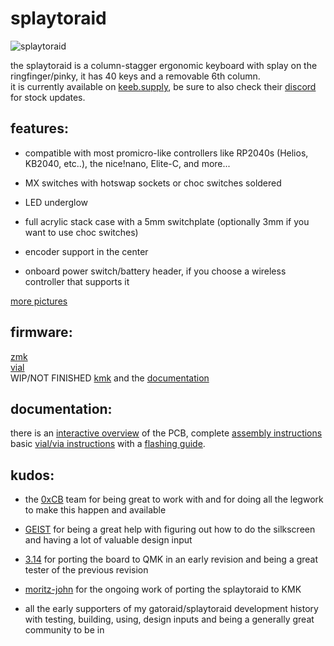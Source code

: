 # splaytoraid

![splaytoraid](https://github.com/freya-irl/splaytoraid40/blob/main/pictures/IMG_7344.jpg)

the splaytoraid is a column-stagger ergonomic keyboard with splay on the ringfinger/pinky, it has 40 keys and a removable 6th column.  
it is currently available on [keeb.supply](https://keeb.supply/products/splaytoraid-messenger-edition), be sure to also check their [discord](https://discord.com/invite/WpmFC2NRWV) for stock updates.

## features:

- compatible with most promicro-like controllers like RP2040s (Helios, KB2040, etc..), the nice!nano, Elite-C, and more...

- MX switches with hotswap sockets or choc switches soldered

- LED underglow

- full acrylic stack case with a 5mm switchplate (optionally 3mm if you want to use choc switches)

- encoder support in the center

- onboard power switch/battery header, if you choose a wireless controller that supports it

[more pictures](https://github.com/freya-irl/splaytoraid40/tree/main/pictures)

## firmware:

[zmk](https://github.com/freya-irl/zmk)  
[vial](https://files.keeb.supply/firmware/Splaytoraid/)  
WIP/NOT FINISHED [kmk](https://github.com/moritz-john/kmk-config-splaytoraid) and the [documentation](https://moritz-john.github.io/kmk-config-splaytoraid/)

## documentation:

there is an [interactive overview](https://freya-irl.github.io/splaytoraid40/ibom) of the PCB, complete [assembly instructions](https://docs.keeb.supply/splaytoraid/)
basic [vial/via instructions](https://docs.keeb.supply/basics/firmware/viaandvial/#VIAL) with a [flashing guide](https://docs.keeb.supply/basics/firmware/flashing/).

## kudos:

- the [0xCB](https://0xcb.dev/) team for being great to work with and for doing all the legwork to make this happen and available

- [GEIST](https://github.com/GEIGEIGEIST) for being a great help with figuring out how to do the silkscreen and having a lot of valuable design input

- [3.14](https://github.com/dreipunkteinsvier) for porting the board to QMK in an early revision and being a great tester of the previous revision

- [moritz-john](https://github.com/moritz-john) for the ongoing work of porting the splaytoraid to KMK

- all the early supporters of my gatoraid/splaytoraid development history with testing, building, using, design inputs and being a generally great community to be in
